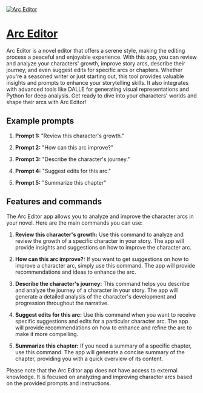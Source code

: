 [![Arc Editor](https://files.oaiusercontent.com/file-zeziYt7AyDxaTHKJ0vYrIrxD?se=2123-10-16T19%3A16%3A20Z&sp=r&sv=2021-08-06&sr=b&rscc=max-age%3D31536000%2C%20immutable&rscd=attachment%3B%20filename%3D78d8f14e-5521-4e17-a8e8-7fe34acd4da5.png&sig=LG8pYyIy81rx72VX2qa1C7PCEln6IciJdcG1ZgwvsAU%3D)](https://chat.openai.com/g/g-kPRJvN5iK-arc-editor)

# [Arc Editor](https://chat.openai.com/g/g-kPRJvN5iK-arc-editor)

Arc Editor is a novel editor that offers a serene style, making the editing process a peaceful and enjoyable experience. With this app, you can review and analyze your characters' growth, improve story arcs, describe their journey, and even suggest edits for specific arcs or chapters. Whether you're a seasoned writer or just starting out, this tool provides valuable insights and prompts to enhance your storytelling skills. It also integrates with advanced tools like DALLE for generating visual representations and Python for deep analysis. Get ready to dive into your characters' worlds and shape their arcs with Arc Editor!

## Example prompts

1. **Prompt 1:** "Review this character's growth."

2. **Prompt 2:** "How can this arc improve?"

3. **Prompt 3:** "Describe the character's journey."

4. **Prompt 4:** "Suggest edits for this arc."

5. **Prompt 5:** "Summarize this chapter"

## Features and commands

The Arc Editor app allows you to analyze and improve the character arcs in your novel. Here are the main commands you can use:

1. **Review this character's growth:** Use this command to analyze and review the growth of a specific character in your story. The app will provide insights and suggestions on how to improve the character arc.

2. **How can this arc improve?:** If you want to get suggestions on how to improve a character arc, simply use this command. The app will provide recommendations and ideas to enhance the arc.

3. **Describe the character's journey:** This command helps you describe and analyze the journey of a character in your story. The app will generate a detailed analysis of the character's development and progression throughout the narrative.

4. **Suggest edits for this arc:** Use this command when you want to receive specific suggestions and edits for a particular character arc. The app will provide recommendations on how to enhance and refine the arc to make it more compelling.

5. **Summarize this chapter:** If you need a summary of a specific chapter, use this command. The app will generate a concise summary of the chapter, providing you with a quick overview of its content.

Please note that the Arc Editor app does not have access to external knowledge. It is focused on analyzing and improving character arcs based on the provided prompts and instructions.